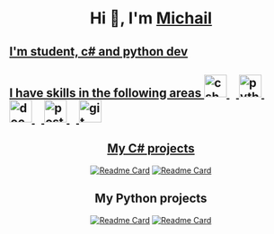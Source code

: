 <div align="center">
  <h1>Hi 👋, I'm <a href="https://github.com/Cyecaid" target="_blank">Michail</h1>
</div>

<div align="left">
  <h2>I'm student, c# and python dev</h2>
</div>

<div align="left">
  <h2>I have skills in the following areas
  <img src="https://cdn.jsdelivr.net/gh/devicons/devicon/icons/csharp/csharp-original.svg" height="40" alt="csharp logo"  />
  <img width="12" />
  <img src="https://cdn.jsdelivr.net/gh/devicons/devicon/icons/python/python-original.svg" height="40" alt="python logo"  />
  <img width="12" />
  <img src="https://cdn.jsdelivr.net/gh/devicons/devicon/icons/docker/docker-original.svg" height="40" alt="docker logo"  />
  <img width="12" />
  <img src="https://cdn.jsdelivr.net/gh/devicons/devicon/icons/postgresql/postgresql-original.svg" height="40" alt="postgresql logo"  />
  <img width="12" />
  <img src="https://cdn.jsdelivr.net/gh/devicons/devicon/icons/git/git-original.svg" height="40" alt="git logo"  /> </h2>
</div>

<div align="center">
  <h2>My C# projects</h2>
  
  [![Readme Card](https://github-readme-stats.vercel.app/api/pin/?username=Grinik767&repo=fi.Journal-Backend&theme=dark)](https://github.com/Grinik767/fi.Journal-Backend)
  [![Readme Card](https://github-readme-stats.vercel.app/api/pin/?username=RevaVlad&repo=UnityGame&theme=dark)](https://github.com/RevaVlad/UnityGame)

</div>

<div align="center">
  <h2>My Python projects</h2>
  
  [![Readme Card](https://github-readme-stats.vercel.app/api/pin/?username=Cyecaid&repo=gifAnalyzator&theme=dark)](https://github.com/Cyecaid/gifAnalyzator)
  [![Readme Card](https://github-readme-stats.vercel.app/api/pin/?username=Grinik767&repo=Clouds&theme=dark)](https://github.com/Grinik767/Clouds)
</div>
